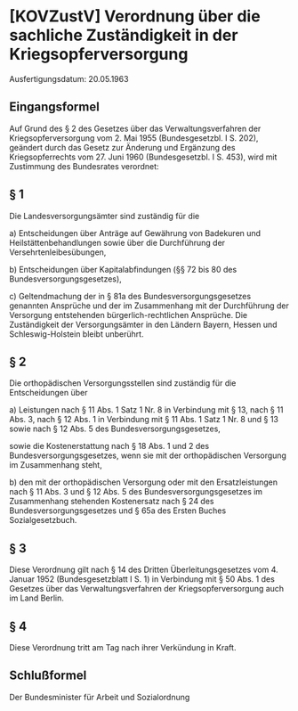 # [KOVZustV] Verordnung über die sachliche Zuständigkeit in der Kriegsopferversorgung

Ausfertigungsdatum: 20.05.1963

 

## Eingangsformel

Auf Grund des § 2 des Gesetzes über das Verwaltungsverfahren der Kriegsopferversorgung vom 2. Mai 1955 (Bundesgesetzbl. I S. 202), geändert durch das Gesetz zur Änderung und Ergänzung des Kriegsopferrechts vom 27. Juni 1960 (Bundesgesetzbl. I S. 453), wird mit Zustimmung des Bundesrates verordnet:


## § 1

Die Landesversorgungsämter sind zuständig für die

a) Entscheidungen über Anträge auf Gewährung von Badekuren und Heilstättenbehandlungen sowie über die Durchführung der Versehrtenleibesübungen,

b) Entscheidungen über Kapitalabfindungen (§§ 72 bis 80 des Bundesversorgungsgesetzes),

c) Geltendmachung der in § 81a des Bundesversorgungsgesetzes genannten Ansprüche und der im Zusammenhang mit der Durchführung der Versorgung entstehenden bürgerlich-rechtlichen Ansprüche. Die Zuständigkeit der Versorgungsämter in den Ländern Bayern, Hessen und Schleswig-Holstein bleibt unberührt.


## § 2

Die orthopädischen Versorgungsstellen sind zuständig für die Entscheidungen über

a) Leistungen nach § 11 Abs. 1 Satz 1 Nr. 8 in Verbindung mit § 13, nach § 11 Abs. 3, nach § 12 Abs. 1 in Verbindung mit § 11 Abs. 1 Satz 1 Nr. 8 und § 13 sowie nach § 12 Abs. 5 des Bundesversorgungsgesetzes,

sowie die Kostenerstattung nach § 18 Abs. 1 und 2 des Bundesversorgungsgesetzes, wenn sie mit der orthopädischen Versorgung im Zusammenhang steht,

b) den mit der orthopädischen Versorgung oder mit den Ersatzleistungen nach § 11 Abs. 3 und § 12 Abs. 5 des Bundesversorgungsgesetzes im Zusammenhang stehenden Kostenersatz nach § 24 des Bundesversorgungsgesetzes und § 65a des Ersten Buches Sozialgesetzbuch.


## § 3

Diese Verordnung gilt nach § 14 des Dritten Überleitungsgesetzes vom 4. Januar 1952 (Bundesgesetzblatt I S. 1) in Verbindung mit § 50 Abs. 1 des Gesetzes über das Verwaltungsverfahren der Kriegsopferversorgung auch im Land Berlin.


## § 4

Diese Verordnung tritt am Tag nach ihrer Verkündung in Kraft.


## Schlußformel

Der Bundesminister für Arbeit und Sozialordnung
